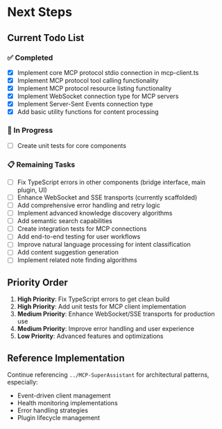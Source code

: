 # Next Steps

## Current Todo List

### ✅ Completed
- [x] Implement core MCP protocol stdio connection in mcp-client.ts
- [x] Implement MCP protocol tool calling functionality
- [x] Implement MCP protocol resource listing functionality
- [x] Implement WebSocket connection type for MCP servers
- [x] Implement Server-Sent Events connection type
- [x] Add basic utility functions for content processing

### 🔄 In Progress
- [ ] Create unit tests for core components

### 📋 Remaining Tasks
- [ ] Fix TypeScript errors in other components (bridge interface, main plugin, UI)
- [ ] Enhance WebSocket and SSE transports (currently scaffolded)
- [ ] Add comprehensive error handling and retry logic
- [ ] Implement advanced knowledge discovery algorithms
- [ ] Add semantic search capabilities
- [ ] Create integration tests for MCP connections
- [ ] Add end-to-end testing for user workflows
- [ ] Improve natural language processing for intent classification
- [ ] Add content suggestion generation
- [ ] Implement related note finding algorithms

## Priority Order

1. **High Priority**: Fix TypeScript errors to get clean build
2. **High Priority**: Add unit tests for MCP client implementation
3. **Medium Priority**: Enhance WebSocket/SSE transports for production use
4. **Medium Priority**: Improve error handling and user experience
5. **Low Priority**: Advanced features and optimizations

## Reference Implementation

Continue referencing `../MCP-SuperAssistant` for architectural patterns, especially:
- Event-driven client management
- Health monitoring implementations
- Error handling strategies
- Plugin lifecycle management